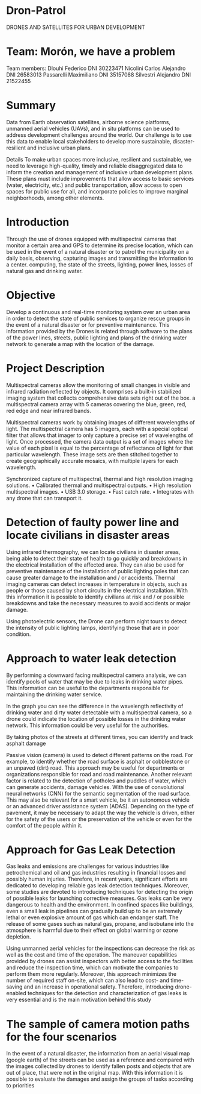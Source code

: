 # Dron-Patrol
DRONES AND SATELLITES FOR URBAN DEVELOPMENT

# Team: Morón, we have a problem

Team members: 
Dlouhi Federico DNI 30223471
Nicolini Carlos Alejandro DNI 26583013
Passarelli Maximiliano DNI 35157088
Silvestri Alejandro DNI 21522455

# Summary

Data from Earth observation satellites, airborne science platforms, unmanned aerial vehicles (UAVs), and in situ platforms can be used to address development challenges around the world. Our challenge is to use this data to enable local stakeholders to develop more sustainable, disaster-resilient and inclusive urban plans.

Details To make urban spaces more inclusive, resilient and sustainable, we need to leverage high-quality, timely and reliable disaggregated data to inform the creation and management of inclusive urban development plans. These plans must include improvements that allow access to basic services (water, electricity, etc.) and public transportation, allow access to open spaces for public use for all, and incorporate policies to improve marginal neighborhoods, among other elements.

# Introduction

Through the use of drones equipped with multispectral cameras that monitor a certain area and GPS to determine its precise location, which can be used in the event of a natural disaster or to patrol the municipality on a daily basis, observing, capturing images and transmitting the information to a center. computing, the state of the streets, lighting, power lines, losses of natural gas and drinking water.

# Objective

Develop a continuous and real-time monitoring system over an urban area in order to detect the state of public services to organize rescue groups in the event of a natural disaster or for preventive maintenance. This information provided by the Drones is related through software to the plans of the power lines, streets, public lighting and plans of the drinking water network to generate a map with the location of the damage.

# Project Description

Multispectral cameras allow the monitoring of small changes in visible and infrared radiation reflected by objects. It comprises a built-in stabilized imaging system that collects comprehensive data sets right out of the box. a multispectral camera array with 5 cameras covering the blue, green, red, red edge and near infrared bands.

Multispectral cameras work by obtaining images of different wavelengths of light. The multispectral camera has 5 imagers, each with a special optical filter that allows that imager to only capture a precise set of wavelengths of light. Once processed, the camera data output is a set of images where the value of each pixel is equal to the percentage of reflectance of light for that particular wavelength. These image sets are then stitched together to create geographically accurate mosaics, with multiple layers for each wavelength.

Synchronized capture of multispectral, thermal and high resolution imaging solutions. • Calibrated thermal and multispectral outputs. • High resolution multispectral images. • USB 3.0 storage. • Fast catch rate. • Integrates with any drone that can transport it.

# Detection of faulty power line and locate civilians in disaster areas

Using infrared thermography, we can locate civilians in disaster areas, being able to detect their state of health to go quickly and breakdowns in the electrical installation of the affected area. They can also be used for preventive maintenance of the installation of public lighting poles that can cause greater damage to the installation and / or accidents. Thermal imaging cameras can detect increases in temperature in objects, such as people or those caused by short circuits in the electrical installation. With this information it is possible to identify civilians at risk and / or possible breakdowns and take the necessary measures to avoid accidents or major damage.

Using photoelectric sensors, the Drone can perform night tours to detect the intensity of public lighting lamps, identifying those that are in poor condition.

# Approach to water leak detection

By performing a downward facing multispectral camera analysis, we can identify pools of water that may be due to leaks in drinking water pipes. This information can be useful to the departments responsible for maintaining the drinking water service.

In the graph you can see the difference in the wavelength reflectivity of drinking water and dirty water detectable with a multispectral camera, so a drone could indicate the location of possible losses in the drinking water network. This information could be very useful for the authorities.

By taking photos of the streets at different times, you can identify and track asphalt damage

Passive vision (camera) is used to detect different patterns on the road. For example, to identify whether the road surface is asphalt or cobblestone or an unpaved (dirt) road. This approach may be useful for departments or organizations responsible for road and road maintenance. Another relevant factor is related to the detection of potholes and puddles of water, which can generate accidents, damage vehicles. With the use of convolutional neural networks (CNN) for the semantic segmentation of the road surface. This may also be relevant for a smart vehicle, be it an autonomous vehicle or an advanced driver assistance system (ADAS). Depending on the type of pavement, it may be necessary to adapt the way the vehicle is driven, either for the safety of the users or the preservation of the vehicle or even for the comfort of the people within it.

# Approach for Gas Leak Detection

Gas leaks and emissions are challenges for various industries like petrochemical and oil and gas industries resulting in financial losses and possibly human injuries. Therefore, in recent years, significant efforts are dedicated to developing reliable gas leak detection techniques. Moreover, some studies are devoted to introducing techniques for detecting the origin of possible leaks for launching corrective measures. Gas leaks can be very dangerous to health and the environment. In confined spaces like buildings, even a small leak in pipelines can gradually build up to be an extremely lethal or even explosive amount of gas which can endanger staff. The release of some gases such as natural gas, propane, and isobutane into the atmosphere is harmful due to their effect on global warming or ozone depletion.

Using unmanned aerial vehicles for the inspections can decrease the risk as well as the cost and time of the operation. The maneuver capabilities provided by drones can assist inspectors with better access to the facilities and reduce the inspection time, which can motivate the companies to perform them more regularly. Moreover, this approach minimizes the number of required staff on-site, which can also lead to cost- and time-saving and an increase in operational safety. Therefore, introducing drone-enabled techniques for the detection and characterization of gas leaks is very essential and is the main motivation behind this study

# The sample of camera motion paths for the four scenarios

In the event of a natural disaster, the information from an aerial visual map (google earth) of the streets can be used as a reference and compared with the images collected by drones to identify fallen posts and objects that are out of place, that were not in the original map. With this information it is possible to evaluate the damages and assign the groups of tasks according to priorities
